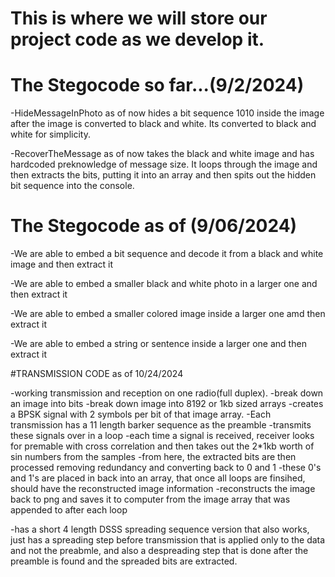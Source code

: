 # This is where we will store our project code as we develop it.
# The Stegocode so far...(9/2/2024)
-HideMessageInPhoto as of now hides a bit sequence 1010 inside the image after the image is converted to black and white. Its converted to black and white for simplicity.

-RecoverTheMessage as of now takes the black and white image and has hardcoded preknowledge of message size. It loops through the image and then extracts the bits, putting it into an array and then spits out the hidden bit sequence into the console.

# The Stegocode as of (9/06/2024)

-We are able to embed a bit sequence and decode it from a black and white image and then extract it

-We are able to embed a smaller black and white photo in a larger one and then extract it

-We are able to embed a smaller colored image inside a larger one amd then extract it

-We are able to embed a string or sentence inside a larger one and then extract it

#TRANSMISSION CODE as of 10/24/2024

-working transmission and reception on one radio(full duplex).
  -break down an image into bits
  -break down image into 8192 or 1kb sized arrays
  -creates a BPSK signal with 2 symbols per bit of that image array.
  -Each transmission has a 11 length barker sequence as the preamble
  -transmits these signals over in a loop
    -each time a signal is received, receiver looks for premable with cross correlation and then takes out the 2*1kb worth of sin numbers from the samples
    -from here, the extracted bits are then processed removing redundancy and converting back to 0 and 1
    -these 0's and 1's are placed in back into an array, that once all loops are finsihed, should have the reconstructed image information
  -reconstructs the image back to png and saves it to computer from the image array that was appended to after each loop
  
-has a short 4 length DSSS spreading sequence version that also works, just has a spreading step before transmission that is applied only to the data and not the preabmle, and also a despreading step that is done after the preamble is found and the spreaded bits are extracted.
